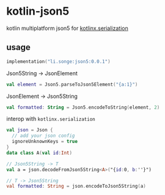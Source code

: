 # kotlin-json5

kotlin multiplatform json5 for [kotlinx.serialization](https://github.com/Kotlin/kotlinx.serialization)

## usage

```kotlin
implementation("li.songe:json5:0.0.1")
```

Json5String -> JsonElement

```kotlin
val element = Json5.parseToJson5Element("{a:1}")
```

JsonElement -> Json5String

```kotlin
val formatted: String = Json5.encodeToString(element, 2)
```

interop with `kotlinx.serialization`

```kotlin
val json = Json {
  // add your json config
  ignoreUnknownKeys = true
}
data class A(val id:Int)

// Json5String -> T
val a = json.decodeFromJson5String<A>("{id:0, b:''}")

// T -> Json5String
val formatted: String = json.encodeToJson5String(a)
```
